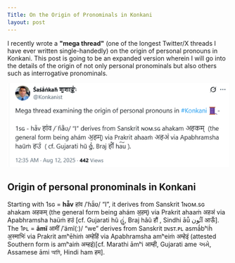 ```yaml
---
Title: On the Origin of Pronominals in Konkani
layout: post
---
```


I recently wrote a **"mega thread"** (one of the longest Twitter/X threads I have ever written single-handedly) on the origin of personal pronouns in Konkani. This post is going to be an expanded version wherein I will go into the details of the origin of not only personal pronominals but also others such as interrogative pronominals.

<img src= "/assets/images/Screenshot 2025-08-12 143550.png">

## Origin of personal pronominals in Konkani

Starting with 1sɢ = **hā̃v** हांव /ˈɦä̃ʋ/ “I”, it derives from Sanskrit 1ɴᴏᴍ.sɢ ahakam अहकम् (the general form being ahám अ॒हम्) via Prakrit ahaaṁ अहअं via Apabhramsha haüṁ हउं  [cf. Gujarati hũ હું, Braj hãũ हौं , Sindhi āū̃ آئُون आऊँ]. The 1ᴘʟ = **āmĩ** आमीं /ˈämĩ(ː)/ “we” derives from Sanskrit  ɪɴsᴛ.ᴘʟ  asmā́bʰiḣ अ॒स्माभिः॑ via Prakrit amʰēhiṁ अम्हेहिं via Apabhramsha amʰeiṁ अम्हेइं (attested Southern form is amʰaiṁ अम्हइं)[cf. Marathi āmʰi आम्ही, Gujarati ame અમે, Assamese āmi আমি, Hindi ham हम​].
